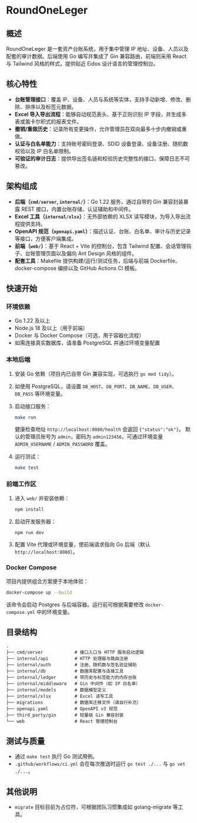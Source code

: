 # RoundOneLeger

## 概述
RoundOneLeger 是一套资产台账系统，用于集中管理 IP 地址、设备、人员以及配套的审计数据。后端使用 Go 编写并集成了 Gin 兼容路由，前端则采用 React 与 Tailwind 风格的样式，提供贴近 Eidos 设计语言的管理控制台。

## 核心特性
- **台账管理接口**：覆盖 IP、设备、人员与系统等实体，支持手动新增、修改、删除、排序以及标签元数据。
- **Excel 导入导出流程**：能够自动规范表头、基于正则识别 IP 字段，并生成多表或笛卡尔积式的报表文件。
- **撤销/重做历史**：记录所有变更操作，允许管理员在双向最多十步内撤销或重做。
- **认证与白名单能力**：支持账号密码登录、SDID 设备登录、设备注册、随机数校验以及 IP 白名单限制。
- **可验证的审计日志**：提供导出签名链和校验历史完整性的接口，保障日志不可篡改。

## 架构组成
- **后端（`cmd/server`, `internal/`）**：Go 1.22 服务，通过自带的 Gin 兼容封装暴露 REST 接口，内置台账存储、认证辅助和中间件。
- **Excel 工具（`internal/xlsx`）**：无外部依赖的 XLSX 读写模块，为导入导出流程提供支持。
- **OpenAPI 规范（`openapi.yaml`）**：描述认证、台账、白名单、审计与历史记录等接口，方便客户端集成。
- **前端（`web/`）**：基于 React + Vite 的控制台，包含 Tailwind 配置、会话管理钩子、台账管理页面以及偏向 Ant Design 风格的组件。
- **配套工具**：Makefile 提供构建/运行/测试任务，后端与前端 Dockerfile、docker-compose 编排以及 GitHub Actions CI 模板。

## 快速开始
### 环境依赖
- Go 1.22 及以上
- Node.js 18 及以上（用于前端）
- Docker 与 Docker Compose（可选，用于容器化流程）
- 如需连接真实数据库，请准备 PostgreSQL 并通过环境变量配置

### 本地后端
1. 安装 Go 依赖（项目内已自带 Gin 兼容实现，可选执行 `go mod tidy`）。
2. 如使用 PostgreSQL，请设置 `DB_HOST`、`DB_PORT`、`DB_NAME`、`DB_USER`、`DB_PASS` 等环境变量。
3. 启动接口服务：
   ```bash
   make run
   ```
   健康检查地址 `http://localhost:8080/health` 会返回 `{"status":"ok"}`。
   默认的管理员账号为 `admin`，密码为 `admin123456`，可通过环境变量 `ADMIN_USERNAME` / `ADMIN_PASSWORD` 覆盖。

4. 运行测试：
   ```bash
   make test
   ```

### 前端工作区
1. 进入 `web/` 并安装依赖：
   ```bash
   npm install
   ```
2. 启动开发服务器：
   ```bash
   npm run dev
   ```
3. 配置 Vite 代理或环境变量，使前端请求指向 Go 后端（默认 `http://localhost:8080`）。

### Docker Compose
项目内提供组合方案便于本地体验：
```bash
docker-compose up --build
```
该命令会启动 Postgres 与后端容器。运行前可根据需要修改 `docker-compose.yml` 中的环境变量。

## 目录结构
```
.
├── cmd/server            # 接口入口与 HTTP 服务启动逻辑
├── internal/api          # HTTP 处理器与路由注册
├── internal/auth         # 注册、随机数与签名验证辅助
├── internal/db           # 数据库配置与连接工具
├── internal/ledger       # 带历史与标签能力的内存台账
├── internal/middleware   # Gin 中间件（如 IP 白名单）
├── internal/models       # 数据模型定义
├── internal/xlsx         # Excel 读写工具
├── migrations            # 数据库迁移文件（请自行补充）
├── openapi.yaml          # OpenAPI v3 规范
├── third_party/gin       # 轻量级 Gin 兼容封装
└── web                   # React 管理控制台
```

## 测试与质量
- 通过 `make test` 执行 Go 测试用例。
- `.github/workflows/ci.yml` 会在每次推送时运行 `go test ./...` 与 `go vet ./...`。

## 其他说明
- `migrate` 目标目前为占位符，可根据团队习惯集成如 golang-migrate 等工具。

